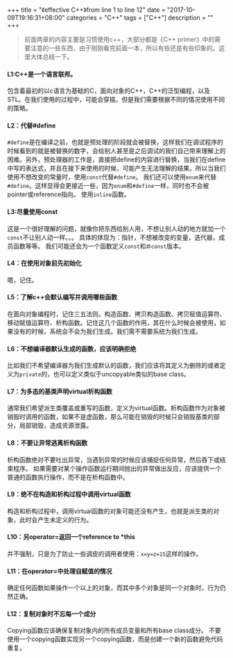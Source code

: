 +++
title = "《effective C++》from line 1 to line 12"
date = "2017-10-09T19:16:31+08:00"
categories = "C++"
tags = ["C++"]
description = ""
+++


> 前面两章的内容主要是习惯使用c++，大部分都是《C++ primer》中的需要注意的一些东西，由于刚刚看完前面一本，所以有些还是有些印象的。这里大体总结一下。

#### L1:C++是一个语言联邦。
包含着最初的以c语言为基础的C，面向对象的C++，C++的泛型编程，以及STL。在我们使用的过程中，可能会穿插，但是我们需要根据不同的情况使用不同的策略。
#### L2：代替#define
`#define`是在编译之前，也就是预处理的阶段就会被替换，这样我们在调试程序的时候看到的就是被替换的数字，会给别人甚至是之后调试的我们自己带来理解上的困难。另外，预处理器的工作是，直接把define的内容进行替换，当我们在define中写的表达式，并且在接下来使用的时候，可能产生无法理解的结果。所以当我们使用不想改变的常量时，使用`const`代替`#define`。
我们还可以使用`enum`来代替`#define`。这样显得会更接近一些，因为`enum`和`#define`一样，同时也不会被pointer或reference指向。
使用`inline`函数。
#### L3:尽量使用const
这是一个很好理解的问题，就像你把东西给别人用，不想让别人动的地方就加一个`const`不让别人动一样。。。
具体的体现为：指针，不想被改变的变量，迭代器，成员函数等等。
我们可能还会为一个函数定义`const`和`非const`版本。
#### L4：在使用对象前先初始化
嗯，记住。
#### L5：了解c++会默认编写并调用哪些函数
在面向对象编程时，记住三五法则。构造函数、拷贝构造函数、拷贝赋值运算符、移动赋值运算符、析构函数。记住这几个函数的作用，其在什么时候会被使用，如果没有的时候，系统会不会为我们生成。我们需不需要系统为我们生成。
#### L6：不想编译器默认生成的函数，应该明确拒绝
比如我们不希望编译器为我们生成默认的函数，我们应该将其定义为删除的或者定义为`private`的，也可以定义类似于uncopyable类似的base class。
#### L7：为多态的基类声明virtual析构函数
通常我们希望派生类覆盖或重写的函数，定义为virtual函数。析构函数作为对象被销毁时调用的函数，如果不是虚函数，那么可能在销毁的时候只会销毁基类的部分，局部销毁，造成资源泄露。
#### L8：不要让异常逃离析构函数
析构函数绝对不要吐出异常，当遇到异常的时候应该捕捉任何异常，然后吞下或结束程序。
如果需要对某个操作函数运行期间抛出的异常做出反应，应该提供一个普通的函数执行操作，而不是在析构函数中。
#### L9：绝不在构造和析构过程中调用virtual函数
构造和析构过程中，调用virtual函数的对象可能还没有产生，也就是派生类的对象，此时会产生未定义的行为。
#### L10：另operator=返回一个reference to *this
并不强制，只是为了防止一些调皮的调用者使用：`x=y=z=15`这样的操作。
#### L11：在operator=中处理自赋值的情况
确定任何函数如果操作一个以上的对象，而其中多个对象是同一个对象时，行为仍然正确。
#### L12：复制对象时不忘每一个成分
Copying函数应该确保复制对象内的所有成员变量和所有base class成分。
不要使用一个copying函数实现另一个copying函数，而是创建一个新的函数避免代码重复。
